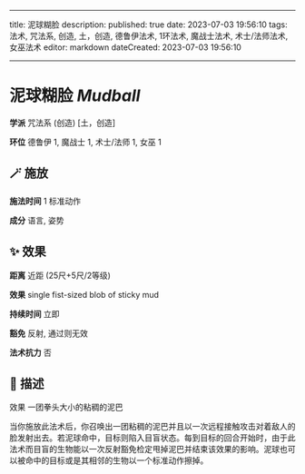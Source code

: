 
---
title: 泥球糊脸
description: 
published: true
date: 2023-07-03 19:56:10
tags: 法术, 咒法系, 创造, 土，创造, 德鲁伊法术, 1环法术, 魔战士法术, 术士/法师法术, 女巫法术
editor: markdown
dateCreated: 2023-07-03 19:56:10

---

# **泥球糊脸** *Mudball*

**学派** 咒法系 (创造) \[土，创造\] 

**环位** 德鲁伊 1, 魔战士 1, 术士/法师 1, 女巫 1

## 🪄 施放

**施法时间** 1 标准动作

**成分** 语言, 姿势

## ✨ 效果  

**距离** 近距 (25尺+5尺/2等级) 

**效果** single fist-sized blob of sticky mud 

**持续时间** 立即 

**豁免** 反射, 通过则无效

**法术抗力** 否

## 📖 描述

效果              一团拳头大小的粘稠的泥巴

当你施放此法术后，你召唤出一团粘稠的泥巴并且以一次远程接触攻击对着敌人的脸发射出去。若泥球命中，目标则陷入目盲状态。每到目标的回合开始时，由于此法术而目盲的生物能以一次反射豁免检定甩掉泥巴并结束该效果的影响。泥球也可以被命中的目标或是其相邻的生物以一个标准动作擦掉。
    